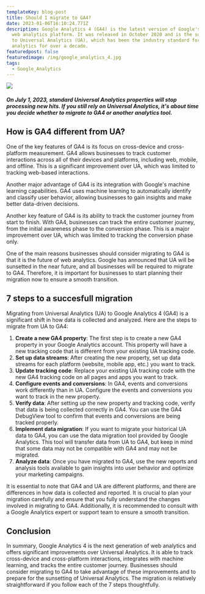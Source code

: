 ```yaml
---
templateKey: blog-post
title: Should I migrate to GA4?
date: 2023-01-06T16:10:24.771Z
description: Google Analytics 4 (GA4) is the latest version of Google's popular
  web analytics platform. It was released in October 2020 and is the successor
  to Universal Analytics (UA), which has been the industry standard for web
  analytics for over a decade.
featuredpost: false
featuredimage: /img/google_analytics_4.jpg
tags:
  - Google_Analytics
---
```

![](/img/google_analytics_4.jpg)

<!--StartFragment-->

##### On July 1, 2023, standard Universal Analytics properties will stop processing new hits. If you still rely on Universal Analytics, it's about time you decide whether to migrate to GA4 or another analytics tool.

<!--EndFragment-->

<!--StartFragment-->

## How is GA4 different from UA?

One of the key features of GA4 is its focus on cross-device and cross-platform measurement. GA4 allows businesses to track customer interactions across all of their devices and platforms, including web, mobile, and offline. This is a significant improvement over UA, which was limited to tracking web-based interactions.

Another major advantage of GA4 is its integration with Google's machine learning capabilities. GA4 uses machine learning to automatically identify and classify user behavior, allowing businesses to gain insights and make better data-driven decisions.

Another key feature of GA4 is its ability to track the customer journey from start to finish. With GA4, businesses can track the entire customer journey, from the initial awareness phase to the conversion phase. This is a major improvement over UA, which was limited to tracking the conversion phase only.

One of the main reasons businesses should consider migrating to GA4 is that it is the future of web analytics. Google has announced that UA will be sunsetted in the near future, and all businesses will be required to migrate to GA4. Therefore, it is important for businesses to start planning their migration now to ensure a smooth transition.

## **7﻿ steps to a succesfull migration**

Migrating from Universal Analytics (UA) to Google Analytics 4 (GA4) is a significant shift in how data is collected and analyzed. Here are the steps to migrate from UA to GA4:

1. **Create a new GA4 property**: The first step is to create a new GA4 property in your Google Analytics account. This property will have a new tracking code that is different from your existing UA tracking code.
2. **Set up data streams**: After creating the new property, set up data streams for each platform (website, mobile app, etc.) you want to track.
3. **Update tracking code**: Replace your existing UA tracking code with the new GA4 tracking code on all pages and apps you want to track.
4. **Configure events and conversions**: In GA4, events and conversions work differently than in UA. Configure the events and conversions you want to track in the new property.
5. **Verify data**: After setting up the new property and tracking code, verify that data is being collected correctly in GA4. You can use the GA4 DebugView tool to confirm that events and conversions are being tracked properly.
6. **Implement data migration**: If you want to migrate your historical UA data to GA4, you can use the data migration tool provided by Google Analytics. This tool will transfer data from UA to GA4, but keep in mind that some data may not be compatible with GA4 and may not be migrated.
7. **Analyze data**: Once you have migrated to GA4, use the new reports and analysis tools available to gain insights into user behavior and optimize your marketing campaigns.

It is essential to note that GA4 and UA are different platforms, and there are differences in how data is collected and reported. It is crucial to plan your migration carefully and ensure that you fully understand the changes involved in migrating to GA4. Additionally, it is recommended to consult with a Google Analytics expert or support team to ensure a smooth transition.

## **Conclusion**

In summary, Google Analytics 4 is the next generation of web analytics and offers significant improvements over Universal Analytics. It is able to track cross-device and cross-platform interactions, integrates with machine learning, and tracks the entire customer journey. Businesses should consider migrating to GA4 to take advantage of these improvements and to prepare for the sunsetting of Universal Analytics. The migration is relatively straightforward if you follow each of the 7 steps thoughtfully.

<!--EndFragment-->